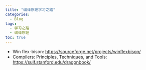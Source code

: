 ```yaml
---
title: "编译原理学习之路"
categories:
  - Blog
tags:
  - 学习之路
  - 编译原理
toc: true
---
```


* Win flex-bison: <https://sourceforge.net/projects/winflexbison/>
* Compilers: Principles, Techniques, and Tools: <https://suif.stanford.edu/dragonbook/>
